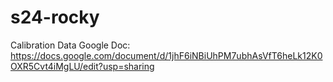# s24-rocky

Calibration Data Google Doc:
https://docs.google.com/document/d/1jhF6iNBiUhPM7ubhAsVfT6heLk12K0OXR5Cvt4iMgLU/edit?usp=sharing

